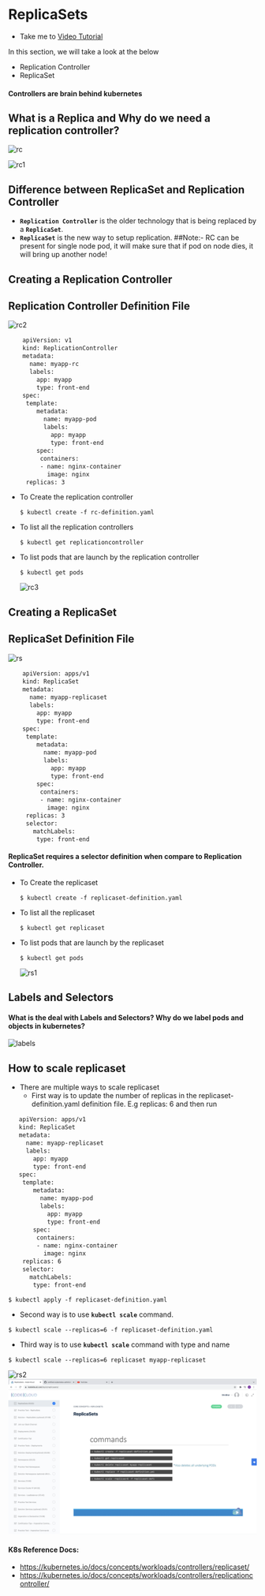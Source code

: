 # ReplicaSets
  - Take me to [Video Tutorial](https://kodekloud.com/topic/replicasets/)

In this section, we will take a look at the below
- Replication Controller
- ReplicaSet

#### Controllers are brain behind kubernetes

## What is a Replica and Why do we need a replication controller?

  ![rc](../../images/rc.PNG)
  
  ![rc1](../../images/rc1.PNG)
  
## Difference between ReplicaSet and Replication Controller
- **`Replication Controller`** is the older technology that is being replaced by a **`ReplicaSet`**.
- **`ReplicaSet`** is the new way to setup replication.
##Note:-
RC can be present for single node pod, it will make sure that if pod on node dies, it will bring up another node!
## Creating a Replication Controller

## Replication Controller Definition File
  
   ![rc2](../../images/rc2.PNG)
  
```
    apiVersion: v1
    kind: ReplicationController
    metadata:
      name: myapp-rc
      labels:
        app: myapp
        type: front-end
    spec:
     template:
        metadata:
          name: myapp-pod
          labels:
            app: myapp
            type: front-end
        spec:
         containers:
         - name: nginx-container
           image: nginx
     replicas: 3
```
  - To Create the replication controller
    ```
    $ kubectl create -f rc-definition.yaml
    ```
  - To list all the replication controllers
    ```
    $ kubectl get replicationcontroller
    ```
  - To list pods that are launch by the replication controller
    ```
    $ kubectl get pods
    ```
    ![rc3](../../images/rc3.PNG)
    
## Creating a ReplicaSet
  
## ReplicaSet Definition File

   ![rs](../../images/rs.PNG)

```
    apiVersion: apps/v1
    kind: ReplicaSet
    metadata:
      name: myapp-replicaset
      labels:
        app: myapp
        type: front-end
    spec:
     template:
        metadata:
          name: myapp-pod
          labels:
            app: myapp
            type: front-end
        spec:
         containers:
         - name: nginx-container
           image: nginx
     replicas: 3
     selector:
       matchLabels:
        type: front-end
 ```
#### ReplicaSet requires a selector definition when compare to Replication Controller.
   
  - To Create the replicaset
    ```
    $ kubectl create -f replicaset-definition.yaml
    ```
  - To list all the replicaset
    ```
    $ kubectl get replicaset
    ```
  - To list pods that are launch by the replicaset
    ```
    $ kubectl get pods
    ```
   
    ![rs1](../../images/rs1.PNG)
    
## Labels and Selectors
#### What is the deal with Labels and Selectors? Why do we label pods and objects in kubernetes?

  ![labels](../../images/labels.PNG)
  
## How to scale replicaset
- There are multiple ways to scale replicaset
  - First way is to update the number of replicas in the replicaset-definition.yaml definition file. E.g replicas: 6 and then run 
 ```
    apiVersion: apps/v1
    kind: ReplicaSet
    metadata:
      name: myapp-replicaset
      labels:
        app: myapp
        type: front-end
    spec:
     template:
        metadata:
          name: myapp-pod
          labels:
            app: myapp
            type: front-end
        spec:
         containers:
         - name: nginx-container
           image: nginx
     replicas: 6
     selector:
       matchLabels:
        type: front-end
```

  ```
  $ kubectl apply -f replicaset-definition.yaml
  ```
  - Second way is to use **`kubectl scale`** command.
  ```
  $ kubectl scale --replicas=6 -f replicaset-definition.yaml
  ```
  - Third way is to use **`kubectl scale`** command with type and name
  ```
  $ kubectl scale --replicas=6 replicaset myapp-replicaset
  ```
  ![rs2](../../images/rs2.PNG)
  ![rsc](../../images/Replicaset_commands.png)

#### K8s Reference Docs:
- https://kubernetes.io/docs/concepts/workloads/controllers/replicaset/
- https://kubernetes.io/docs/concepts/workloads/controllers/replicationcontroller/

